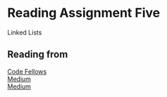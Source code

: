 # Reading Assignment Five

Linked Lists

## Reading from

[Code Fellows](https://codefellows.github.io/common_curriculum/data_structures_and_algorithms/Code_401/class-05/resources/singly_linked_list.html)  
[Medium](https://medium.com/basecs/whats-a-linked-list-anyway-part-1-d8b7e6508b9d)  
[Medium](https://medium.com/basecs/whats-a-linked-list-anyway-part-2-131d96f71996)  


